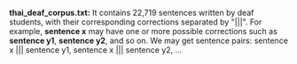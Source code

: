 **thai_deaf_corpus.txt:** 
It contains 22,719 sentences written by deaf students, with their corresponding corrections separated by "|||".
For example, **sentence x** may have one or more possible corrections such as **sentence y1**, **sentence y2**, and so on.
We may get sentence pairs: sentence x ||| sentence y1, sentence x ||| sentence y2, ...
